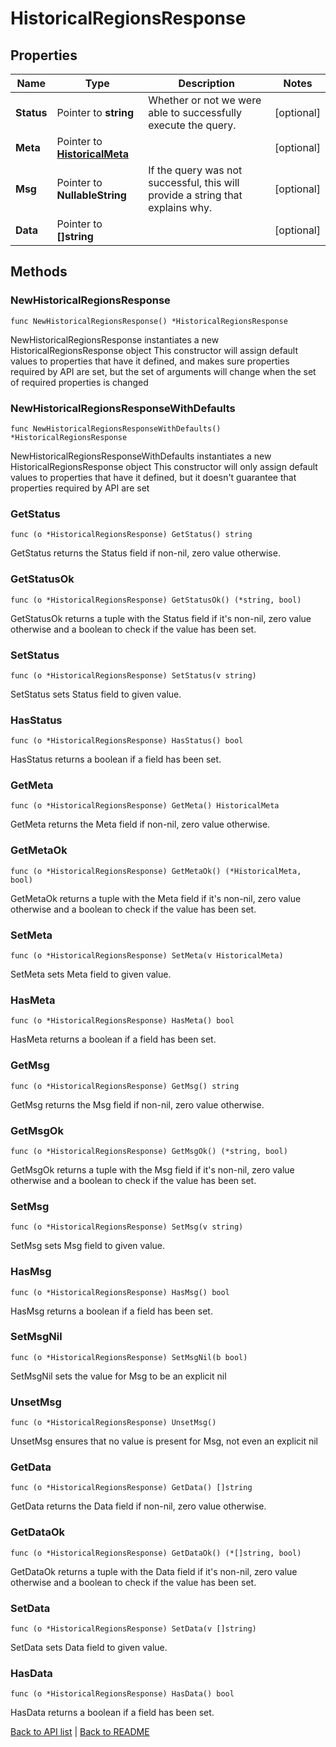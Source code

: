 # HistoricalRegionsResponse

## Properties

Name | Type | Description | Notes
------------ | ------------- | ------------- | -------------
**Status** | Pointer to **string** | Whether or not we were able to successfully execute the query. | [optional] 
**Meta** | Pointer to [**HistoricalMeta**](HistoricalMeta.md) |  | [optional] 
**Msg** | Pointer to **NullableString** | If the query was not successful, this will provide a string that explains why. | [optional] 
**Data** | Pointer to **[]string** |  | [optional] 

## Methods

### NewHistoricalRegionsResponse

`func NewHistoricalRegionsResponse() *HistoricalRegionsResponse`

NewHistoricalRegionsResponse instantiates a new HistoricalRegionsResponse object
This constructor will assign default values to properties that have it defined,
and makes sure properties required by API are set, but the set of arguments
will change when the set of required properties is changed

### NewHistoricalRegionsResponseWithDefaults

`func NewHistoricalRegionsResponseWithDefaults() *HistoricalRegionsResponse`

NewHistoricalRegionsResponseWithDefaults instantiates a new HistoricalRegionsResponse object
This constructor will only assign default values to properties that have it defined,
but it doesn't guarantee that properties required by API are set

### GetStatus

`func (o *HistoricalRegionsResponse) GetStatus() string`

GetStatus returns the Status field if non-nil, zero value otherwise.

### GetStatusOk

`func (o *HistoricalRegionsResponse) GetStatusOk() (*string, bool)`

GetStatusOk returns a tuple with the Status field if it's non-nil, zero value otherwise
and a boolean to check if the value has been set.

### SetStatus

`func (o *HistoricalRegionsResponse) SetStatus(v string)`

SetStatus sets Status field to given value.

### HasStatus

`func (o *HistoricalRegionsResponse) HasStatus() bool`

HasStatus returns a boolean if a field has been set.

### GetMeta

`func (o *HistoricalRegionsResponse) GetMeta() HistoricalMeta`

GetMeta returns the Meta field if non-nil, zero value otherwise.

### GetMetaOk

`func (o *HistoricalRegionsResponse) GetMetaOk() (*HistoricalMeta, bool)`

GetMetaOk returns a tuple with the Meta field if it's non-nil, zero value otherwise
and a boolean to check if the value has been set.

### SetMeta

`func (o *HistoricalRegionsResponse) SetMeta(v HistoricalMeta)`

SetMeta sets Meta field to given value.

### HasMeta

`func (o *HistoricalRegionsResponse) HasMeta() bool`

HasMeta returns a boolean if a field has been set.

### GetMsg

`func (o *HistoricalRegionsResponse) GetMsg() string`

GetMsg returns the Msg field if non-nil, zero value otherwise.

### GetMsgOk

`func (o *HistoricalRegionsResponse) GetMsgOk() (*string, bool)`

GetMsgOk returns a tuple with the Msg field if it's non-nil, zero value otherwise
and a boolean to check if the value has been set.

### SetMsg

`func (o *HistoricalRegionsResponse) SetMsg(v string)`

SetMsg sets Msg field to given value.

### HasMsg

`func (o *HistoricalRegionsResponse) HasMsg() bool`

HasMsg returns a boolean if a field has been set.

### SetMsgNil

`func (o *HistoricalRegionsResponse) SetMsgNil(b bool)`

 SetMsgNil sets the value for Msg to be an explicit nil

### UnsetMsg
`func (o *HistoricalRegionsResponse) UnsetMsg()`

UnsetMsg ensures that no value is present for Msg, not even an explicit nil
### GetData

`func (o *HistoricalRegionsResponse) GetData() []string`

GetData returns the Data field if non-nil, zero value otherwise.

### GetDataOk

`func (o *HistoricalRegionsResponse) GetDataOk() (*[]string, bool)`

GetDataOk returns a tuple with the Data field if it's non-nil, zero value otherwise
and a boolean to check if the value has been set.

### SetData

`func (o *HistoricalRegionsResponse) SetData(v []string)`

SetData sets Data field to given value.

### HasData

`func (o *HistoricalRegionsResponse) HasData() bool`

HasData returns a boolean if a field has been set.


[Back to API list](../README.md#documentation-for-api-endpoints) | [Back to README](../README.md)
